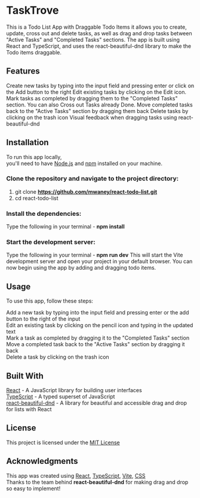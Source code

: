 # TaskTrove 
This is a Todo List App with Draggable Todo Items it allows you to create, update, cross out and delete tasks, 
as well as drag and drop tasks between "Active Tasks" and "Completed Tasks" sections. The app is built using 
React and TypeScript, and uses the react-beautiful-dnd library to make the Todo items draggable.

## Features
Create new tasks by typing into the input field and pressing enter or click on the Add button to the right
Edit existing tasks by clicking on the Edit icon.
Mark tasks as completed by dragging them to the "Completed Tasks" section.
You can also Cross out Tasks already Done.
Move completed tasks back to the "Active Tasks" section by dragging them back
Delete tasks by clicking on the trash icon
Visual feedback when dragging tasks using react-beautiful-dnd

## Installation
To run this app locally,  
you'll need to have [Node.js](https://nodejs.org/) and [npm](https://www.npmjs.com/) installed on your machine.

### Clone the repository and navigate to the project directory:
1. git clone **https://github.com/mwaney/react-todo-list.git**
2. cd react-todo-list
### Install the dependencies:
Type the following in your terminal - **npm install**
### Start the development server:
Type the following in your terminal - **npm run dev**
This will start the Vite development server 
and open your project in your default browser.
You can now begin using the app by adding and dragging todo items.

## Usage
To use this app, follow these steps:

Add a new task by typing into the input field and pressing enter or the add button to the right of the input  
Edit an existing task by clicking on the pencil icon and typing in the updated text  
Mark a task as completed by dragging it to the "Completed Tasks" section  
Move a completed task back to the "Active Tasks" section by dragging it back  
Delete a task by clicking on the trash icon

## Built With
[React](https://reactjs.org/) - A JavaScript library for building user interfaces  
[TypeScript](https://www.typescriptlang.org/) - A typed superset of JavaScript  
[react-beautiful-dnd](https://github.com/atlassian/react-beautiful-dnd) - A library for beautiful and accessible drag and drop for lists with React

## License
This project is licensed under the [MIT License](https://github.com/mwaney/react-todo-list/blob/main/LICENSE)

## Acknowledgments
This app was created using [React](https://reactjs.org/), [TypeScript](https://www.typescriptlang.org/), [Vite](https://vitejs.dev/), [CSS](https://developer.mozilla.org/en-US/docs/Web/CSS)  
Thanks to the team behind __react-beautiful-dnd__ for making drag and drop so easy to implement!
